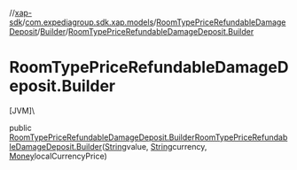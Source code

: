 //[xap-sdk](../../../../index.md)/[com.expediagroup.sdk.xap.models](../../index.md)/[RoomTypePriceRefundableDamageDeposit](../index.md)/[Builder](index.md)/[RoomTypePriceRefundableDamageDeposit.Builder](-room-type-price-refundable-damage-deposit.-builder.md)

# RoomTypePriceRefundableDamageDeposit.Builder

[JVM]\

public [RoomTypePriceRefundableDamageDeposit.Builder](index.md)[RoomTypePriceRefundableDamageDeposit.Builder](-room-type-price-refundable-damage-deposit.-builder.md)([String](https://docs.oracle.com/javase/8/docs/api/java/lang/String.html)value, [String](https://docs.oracle.com/javase/8/docs/api/java/lang/String.html)currency, [Money](../../-money/index.md)localCurrencyPrice)

